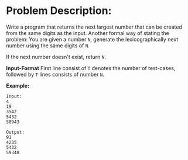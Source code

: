 # Problem Description:
Write a program that returns the next largest number that can be created from the same digits as the input.
Another formal way of stating the problem:
You are given a number `N`, generate the lexicographically next number using the same digits of `N`.

If the next number doesn't exist, return `N`.

**Input-Format**
First line consist of `T` denotes the number of test-cases, followed by `T` lines consists of number `N`.

**Example:**
```
Input:
4
19
3542
5432
58943

Output:
91
4235
5432
59348
```
